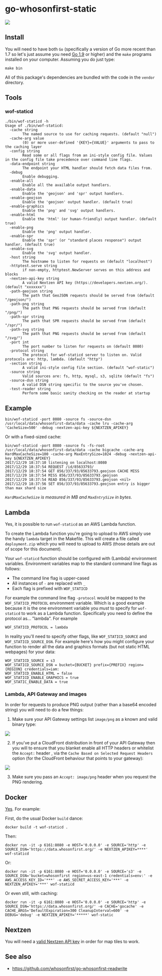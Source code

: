 # go-whosonfirst-static

![](docs/images/wof-static-sf.png)

## Install

You will need to have both `Go` (specifically a version of Go more recent than 1.7 so let's just assume you need [Go 1.9](https://golang.org/dl/) or higher) and the `make` programs installed on your computer. Assuming you do just type:

```
make bin
```

All of this package's dependencies are bundled with the code in the `vendor` directory.

## Tools

### wof-staticd

```
./bin/wof-staticd -h
Usage of ./bin/wof-staticd:
  -cache string
    	The named source to use for caching requests. (default "null")
  -cache-arg value
    	(0) or more user-defined '{KEY}={VALUE}' arguments to pass to the caching layer
  -config string
    	Read some or all flags from an ini-style config file. Values in the config file take precedence over command line flags.
  -data-endpoint string
    	The endpoint your HTML handler should fetch data files from.
  -debug
    	Enable debugging.
  -enable-all
    	Enable all the available output handlers.
  -enable-data
    	Enable the 'geojson' and 'spr' output handlers.
  -enable-geojson
    	Enable the 'geojson' output handler. (default true)
  -enable-graphics
    	Enable the 'png' and 'svg' output handlers.
  -enable-html
    	Enable the 'html' (or human-friendly) output handler. (default true)
  -enable-png
    	Enable the 'png' output handler.
  -enable-spr
    	Enable the 'spr' (or "standard places response") output handler. (default true)
  -enable-svg
    	Enable the 'svg' output handler.
  -host string
    	The hostname to listen for requests on (default "localhost")
  -httptest.serve string
    	if non-empty, httptest.NewServer serves on this address and blocks
  -nextzen-api-key string
    	A valid Nextzen API key (https://developers.nextzen.org/). (default "xxxxxxx")
  -path-geojson string
    	The path that GeoJSON requests should be served from (default "/geojson/")
  -path-png string
    	The path that PNG requests should be served from (default "/png/")
  -path-spr string
    	The path that SPR requests should be served from (default "/spr/")
  -path-svg string
    	The path that PNG requests should be served from (default "/svg/")
  -port int
    	The port number to listen for requests on (default 8080)
  -protocol string
    	The protocol for wof-staticd server to listen on. Valid protocols are: http, lambda. (default "http")
  -section string
    	A valid ini-style config file section. (default "wof-static")
  -source string
    	Valid sources are: fs, http, mysql, s3, sqlite (default "fs")
  -source-dsn string
    	A valid DSN string specific to the source you've chosen.
  -test-reader string
    	Perform some basic sanity checking on the reader at startup
```

## Example

```
bin/wof-staticd -port 8080 -source fs -source-dsn /usr/local/data/whosonfirst-data/data -cache lru -cache-arg 'CacheSize=500' -debug -nextzen-api-key ${NEXTZEN_APIKEY}
```

Or with a fixed-sized cache:

```
bin/wof-staticd -port 8080 -source fs -fs-root /usr/local/data/whosonfirst-data/data -cache bigcache -cache-arg HardMaxCacheSize=100 -cache-arg MaxEntrySize=1024 -debug -nextzen-api-key ${NEXTZEN_APIKEY}
2017/12/29 18:37:10 listening on localhost:8080
2017/12/29 18:37:54 REQUEST /id/85633793/
2017/12/29 18:37:54 GET 856/337/93/85633793.geojson CACHE MISS
2017/12/29 18:37:54 MISS 856/337/93/85633793.geojson
2017/12/29 18:37:54 READ 856/337/93/85633793.geojson <nil>
2017/12/29 18:37:56 SET 856/337/93/85633793.geojson entry is bigger than max shard size
```

_`HardMaxCacheSize` is measured in MB and `MaxEntrySize` in bytes._

## Lambda

Yes, it is possible to run `wof-staticd` as an AWS Lambda function.

To create the Lambda function you're going to upload to AWS simply use the handy `lambda` target in the Makefile. This will create a file called `deployment.zip` which you will need to upload to AWS (those details are out of scope for this document).

Your `wof-staticd` function should be configured with (Lambda) environment variables. Environment variables map to the standard command line flags as follows:

* The command line flag is upper-cased
* All instances of `-` are replaced with `_`
* Each flag is prefixed with `WOF_STATICD`

For example the command line flag `-protocol` would be mapped to the `WOF_STATICD_PROTOCOL` environment variable. Which is a good example because it is the one environment variable you _must_ to specify for `wof-staticd` to work as a Lambda function. Specifically you need to define the protocol as... "lambda". For example

```
WOF_STATICD_PROTOCOL = lambda
```

In reality you'll need to specify other flags, like `WOF_STATICD_SOURCE` and `WOF_STATICD_SOURCE_DSN`. For example here's how you might configure your function to render all the data and graphics formats (but not static HTML webpages) for your data:

```
WOF_STATICD_SOURCE = s3
WOF_STATICD_SOURCE_DSN = bucket={BUCKET} prefix={PREFIX} region={REGION} credentials=iam:
WOF_STATICD_ENABLE_HTML = false
WOF_STATICD_ENABLE_GRAPHICS = true
WOF_STATIC_ENABLE_DATA = true
```

### Lambda, API Gateway and images

In order for requests to produce PNG output (rather than a base64 encoded string) you will need to do a few things:

1. Make sure your API Gateway settings list `image/png` as a known and valid binary type:

![](docs/images/20180625-agw-binary.png)

2. If you've put a CloudFront distribution in front of your API Gateway then you
will to ensure that you blanket enable all HTTP headers or whitelist the
`Accept:` header , via the `Cache Based on Selected Request Headers` option (for
the CloudFront behaviour that points to your gateway):

![](docs/images/20180625-cf-cache.png)

3. Make sure you pass an `Accept: image/png` header when you request the PNG rendering.

## Docker

[Yes](Dockerfile). For example:

First, do the usual Docker `build` dance:

```
docker build -t wof-staticd .
```

Then:

```
docker run -it -p 6161:8080 -e HOST='0.0.0.0' -e SOURCE='http' -e SOURCE_DSN='https://data.whosonfirst.org/' -e NEXTZEN_APIKEY=****' wof-staticd
```

Or:

```
docker run -it -p 6161:8080 -e HOST='0.0.0.0' -e SOURCE='s3' -e SOURCE_DSN='bucket=whosonfirst region=us-east-1 credentials=env:' -e AWS_ACCESS_KEY_ID='***' -e AWS_SECRET_ACCESS_KEY='***' -e NEXTZEN_APIKEY='***' wof-staticd
```

Or even still, with caching:

```
docker run -it -p 6161:8080 -e HOST='0.0.0.0' -e SOURCE='http' -e SOURCE_DSN='https://data.whosonfirst.org/' -e CACHE='gocache' -e CACHE_ARGS='DefaultExpiration=300 CleanupInterval=600' -e DEBUG='debug' -e NEXTZEN_APIKEY='*****' wof-static
```

## Nextzen

You will need a [valid Nextzen API key](https://developers.nextzen.org/) in order for map tiles to work.

## See also

* https://github.com/whosonfirst/go-whosonfirst-readwrite
